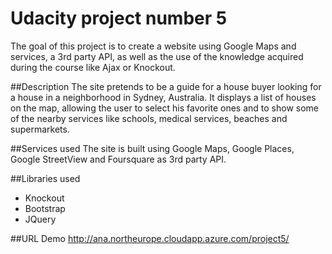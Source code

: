 # Udacity project number 5
The goal of this project is to create a website using Google Maps and services, a 3rd party API, as well as the use of the knowledge acquired during the course like Ajax or Knockout.

##Description
The site pretends to be a guide for a house buyer looking for a house in a neighborhood in Sydney, Australia. It displays a list of houses on the map, allowing the user to select his favorite ones
 and to show some of the nearby services like schools, medical services, beaches and supermarkets.

##Services used
The site is built using Google Maps, Google Places, Google StreetView and Foursquare as 3rd party API.

##Libraries used
- Knockout
- Bootstrap
- JQuery

##URL Demo
http://ana.northeurope.cloudapp.azure.com/project5/
